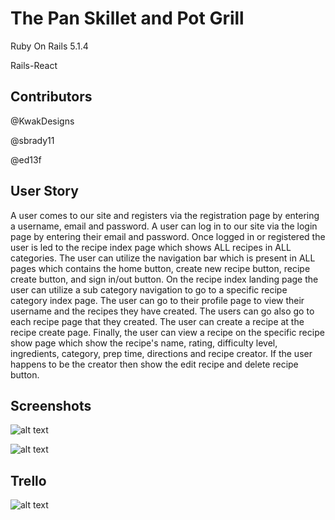 # The Pan Skillet and Pot Grill

Ruby On Rails 5.1.4

Rails-React

## Contributors
@KwakDesigns

@sbrady11 

@ed13f

## User Story

A user comes to our site and registers via the registration page by entering a username, email and password.
A user can log in to our site via the login page by entering their email and password. Once logged in or registered the user is led to the recipe index page which shows ALL recipes in ALL categories. The user can utilize the navigation bar which is present in ALL pages which contains the home button, create new recipe button, recipe create button, and sign in/out button. On the recipe index landing page the user can utilize a sub category navigation to go to a specific recipe category index page. The user can go to their profile page to view their username and the recipes they have created. The users can go also go to each recipe page that they created. The user can create a recipe at the recipe create page.
Finally, the user can view a recipe on the specific recipe show page which show the recipe's name, rating, difficulty level, ingredients, category, prep time, directions and recipe creator. If the user happens to be the creator then show the edit recipe and delete recipe button.

## Screenshots

![alt text](https://user-images.githubusercontent.com/21227322/30912686-9580ba74-a35b-11e7-88e6-193e2b6ba9b3.jpeg "Screen1")

![alt text](https://user-images.githubusercontent.com/21227322/30912686-9580ba74-a35b-11e7-88e6-193e2b6ba9b3.jpeg "Screen1")

## Trello
![alt text](https://user-images.githubusercontent.com/21227322/30912715-ae54aace-a35b-11e7-935c-b653b0bdd4a3.jpeg "Screen8")
